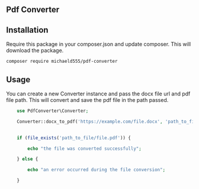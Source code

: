 ## Pdf Converter

## Installation

Require this package in your composer.json and update composer. This will download the package.

    composer require michaeld555/pdf-converter
  
## Usage

You can create a new Converter instance and pass the docx file url and pdf file path. This will convert and save the pdf file in the path passed.

```php
    use PdfConverter\Converter;

    Converter::docx_to_pdf('https://example.com/file.docx', 'path_to_file/');

    
    if (file_exists('path_to_file/file.pdf')) {

        echo "the file was converted successfully";

    } else {

        echo "an error occurred during the file conversion";

    }

```